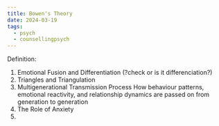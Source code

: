 ```yaml
---
title: Bowen's Theory
date: 2024-03-19
tags:
  - psych
  - counsellingpsych
---
```

Definition:

1) Emotional Fusion and Differentiation (?check or is it differenciation?)
2) Triangles and Triangulation
3) Multigenerational Transmission Process 
	 How behaviour patterns, emotional reactivity, and relationship dynamics are passed on from generation to generation
4) The Role of Anxiety
5) 